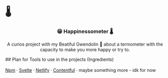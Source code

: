 <h1>&#127777;</h1>

<h3 align="center">&#128513; Happinessometer  &#127777;</h3>
<p align="center">
  A curios project with my Beatiful Gwendolin &#129392; about a termometer with the capacity to make you more happy or try to.
  </p>
## Plan for Tools to use in the projects (Ingredients)
  <br>
  <br>
  <a href="https://www.npmjs.com/">Npm</a>
  ·
  <a href="https://www.gatsbyjs.org/">Svelte</a>
  ·
  <a href="https://www.netlify.com/">Netlify</a>
  ·
  <a href="https://www.contentful.com/">Contentful</a>
  ·
  <a> maybe something more - idk for now</a>